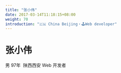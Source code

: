 ```yaml
---
title: "张小伟"
date: 2017-03-14T11:18:15+08:00
weight: 70
introduction: "🇨🇳 China Beijing・🕹Web developer"
---
```


张小伟
===
男 97年  陕西西安 Web 开发者